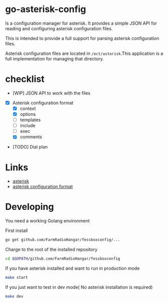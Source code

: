 # go-asterisk-config

Is a configuration manager for asterisk. It provides a simple JSON API for
reading and configuring asterisk configuration files.

This is intended to provide a full support for parsing asterisk configuration
files.

Asterisk configuration files are located in `/ect/asterisk`.This application is
a full implementation for managing that directory.

# checklist

- [WIP]  JSON API to work with the files
- [x] Asterisk configuration format
  - [x] context
  - [x] options
  - [ ] templates
  - [ ] include
  - [ ] exec
  - [x] comments

- [TODO] Dial plan

# Links
- [asterisk](http://www.asterisk.org/)
- [asterisk configuration format](https://wiki.asterisk.org/wiki/display/AST/Config+File+Format)


# Developing

You need a working Golang environment

First install
```bash
go get github.com/FarmRadioHangar/fessboxconfig/...
```


Charge to the root of the installed repository

```bash
cd $GOPATH/github.com/FarmRadioHangar/fessboxconfig
```

If you have asterisk installed and want to run in production mode

```bash
make start
```

If you just want to test in dev mode( No asterisk installation is required)

```bash
make dev
```
